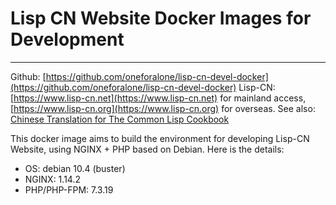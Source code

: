 # Lisp CN Website Docker Images for Development
---
Github: [https://github.com/oneforalone/lisp-cn-devel-docker](https://github.com/oneforalone/lisp-cn-devel-docker)
Lisp-CN: [https://www.lisp-cn.net](https://www.lisp-cn.net) for mainland access, [https://www.lisp-cn.org](https://www.lisp-cn.org) for overseas.
See also: [Chinese Translation for The Common Lisp Cookbook](https://oneforalone.github.io/cl-cookbook-cn/#/)

This docker image aims to build the environment for developing Lisp-CN Website,
using NGINX + PHP based on Debian. Here is the details:

  * OS: debian 10.4 (buster)
  * NGINX: 1.14.2
  * PHP/PHP-FPM: 7.3.19

